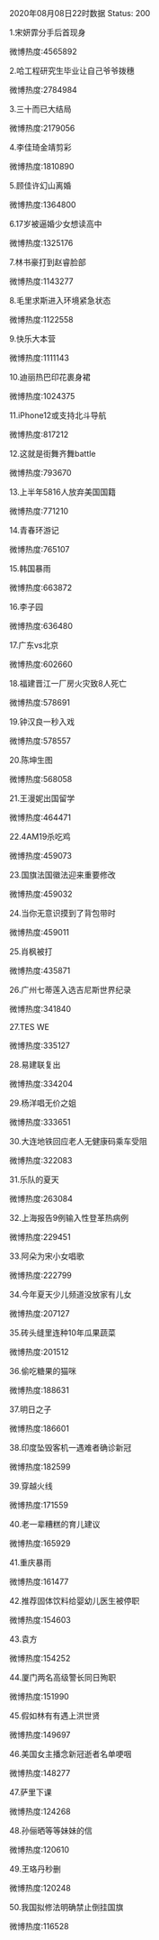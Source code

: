 2020年08月08日22时数据
Status: 200

1.宋妍霏分手后首现身

微博热度:4565892

2.哈工程研究生毕业让自己爷爷拨穗

微博热度:2784984

3.三十而已大结局

微博热度:2179056

4.李佳琦金靖剪彩

微博热度:1810890

5.顾佳许幻山离婚

微博热度:1364800

6.17岁被逼婚少女想读高中

微博热度:1325176

7.林书豪打到赵睿脸部

微博热度:1143277

8.毛里求斯进入环境紧急状态

微博热度:1122558

9.快乐大本营

微博热度:1111143

10.迪丽热巴印花裹身裙

微博热度:1024375

11.iPhone12或支持北斗导航

微博热度:817212

12.这就是街舞齐舞battle

微博热度:793670

13.上半年5816人放弃美国国籍

微博热度:771210

14.青春环游记

微博热度:765107

15.韩国暴雨

微博热度:663872

16.李子园

微博热度:636480

17.广东vs北京

微博热度:602660

18.福建晋江一厂房火灾致8人死亡

微博热度:578691

19.钟汉良一秒入戏

微博热度:578557

20.陈坤生图

微博热度:568058

21.王漫妮出国留学

微博热度:464471

22.4AM19杀吃鸡

微博热度:459073

23.国旗法国徽法迎来重要修改

微博热度:459032

24.当你无意识摸到了背包带时

微博热度:459011

25.肖枫被打

微博热度:435871

26.广州七蒂莲入选吉尼斯世界纪录

微博热度:341840

27.TES WE

微博热度:335127

28.易建联复出

微博热度:334204

29.杨洋唱无价之姐

微博热度:333651

30.大连地铁回应老人无健康码乘车受阻

微博热度:322083

31.乐队的夏天

微博热度:263084

32.上海报告9例输入性登革热病例

微博热度:229451

33.阿朵为宋小女唱歌

微博热度:222799

34.今年夏天少儿频道没放家有儿女

微博热度:207127

35.砖头缝里连种10年瓜果蔬菜

微博热度:201512

36.偷吃糖果的猫咪

微博热度:188631

37.明日之子

微博热度:186601

38.印度坠毁客机一遇难者确诊新冠

微博热度:182599

39.穿越火线

微博热度:171559

40.老一辈糟糕的育儿建议

微博热度:165929

41.重庆暴雨

微博热度:161477

42.推荐固体饮料给婴幼儿医生被停职

微博热度:154603

43.袁方

微博热度:154252

44.厦门两名高级警长同日殉职

微博热度:151990

45.假如林有有遇上洪世贤

微博热度:149697

46.美国女主播念新冠逝者名单哽咽

微博热度:148277

47.萨里下课

微博热度:124268

48.孙俪晒等等妹妹的信

微博热度:120610

49.王珞丹秒删

微博热度:120248

50.我国拟修法明确禁止倒挂国旗

微博热度:116528

